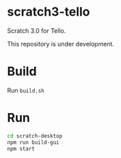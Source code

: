 # scratch3-tello
Scratch 3.0 for Tello.

This repository is under development.

# Build
Run `build.sh`

# Run
```bash
cd scratch-desktop
npm run build-gui
npm start
```
